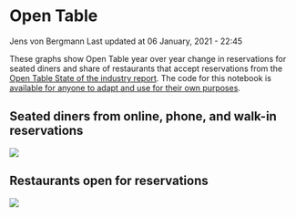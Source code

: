 Open Table
================
Jens von Bergmann
Last updated at 06 January, 2021 - 22:45

These graphs show Open Table year over year change in reservations for
seated diners and share of restaurants that accept reservations from the
[Open Table State of the industry
report](https://www.opentable.com/state-of-industry). The code for this
notebook is [available for anyone to adapt and use for their own
purposes](https://github.com/mountainMath/BCCovidSnippets/blob/main/open_table.Rmd).

## Seated diners from online, phone, and walk-in reservations

![](https://bccovid.s3.ca-central-1.amazonaws.com/open_table_canada_cities.png)

## Restaurants open for reservations

![](https://bccovid.s3.ca-central-1.amazonaws.com/open_table_canada_cities-2.png)
